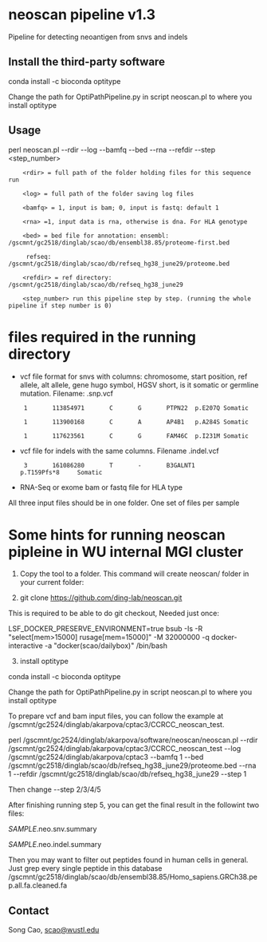 # neoscan pipeline v1.3 #

Pipeline for detecting neoantigen from snvs and indels

## Install the third-party software ##

conda install -c bioconda optitype

Change the path for OptiPathPipeline.py in script neoscan.pl to where you install optitype

## Usage ##

perl neoscan.pl --rdir <rdir> --log <log> --bamfq <bamfq> --bed <bed> --rna <rna> --refdir <refdir> --step <step_number>

        <rdir> = full path of the folder holding files for this sequence run

        <log> = full path of the folder saving log files

        <bamfq> = 1, input is bam; 0, input is fastq: default 1

        <rna> =1, input data is rna, otherwise is dna. For HLA genotype

        <bed> = bed file for annotation: ensembl: /gscmnt/gc2518/dinglab/scao/db/ensembl38.85/proteome-first.bed

         refseq: /gscmnt/gc2518/dinglab/scao/db/refseq_hg38_june29/proteome.bed

        <refdir> = ref directory: /gscmnt/gc2518/dinglab/scao/db/refseq_hg38_june29

        <step_number> run this pipeline step by step. (running the whole pipeline if step number is 0)

# files required in the running directory ##
 - vcf file format for snvs with columns: chromosome, start position, ref allele, alt allele, gene hugo symbol, HGSV short, is it somatic or germline mutation. Filename: <id>.snp.vcf

        1       113854971       C       G       PTPN22  p.E207Q Somatic

        1       113900168       C       A       AP4B1   p.A284S Somatic

        1       117623561       C       G       FAM46C  p.I231M Somatic
 
 - vcf file for indels with the same columns. Filename <id>.indel.vcf

        3       161086280       T       -       B3GALNT1        p.T159Pfs*8     Somatic
 
 - RNA-Seq or exome bam  or fastq file for HLA type

All three input files should be in one folder. One set of files per sample

# Some hints for running neoscan pipleine in WU internal MGI cluster # 
    

1. Copy the tool to a folder. This command will create neoscan/ folder in your current folder:

2. git clone https://github.com/ding-lab/neoscan.git

This is required to be able to do git checkout, Needed just once:

LSF_DOCKER_PRESERVE_ENVIRONMENT=true bsub -Is -R "select[mem>15000] rusage[mem=15000]" -M 32000000 -q docker-interactive -a "docker(scao/dailybox)" /bin/bash

3. install optitype 

conda install -c bioconda optitype

Change the path for OptiPathPipeline.py in script neoscan.pl to where you install optitype

To prepare vcf and bam input files, you can follow the example at /gscmnt/gc2524/dinglab/akarpova/cptac3/CCRCC_neoscan_test.  
 
perl /gscmnt/gc2524/dinglab/akarpova/software/neoscan/neoscan.pl --rdir /gscmnt/gc2524/dinglab/akarpova/cptac3/CCRCC_neoscan_test --log /gscmnt/gc2524/dinglab/akarpova/cptac3 --bamfq 1 --bed /gscmnt/gc2518/dinglab/scao/db/refseq_hg38_june29/proteome.bed --rna 1 --refdir /gscmnt/gc2518/dinglab/scao/db/refseq_hg38_june29 --step 1

Then change --step 2/3/4/5

After finishing running step 5, you can get the final result in the followint two files:

*SAMPLE*.neo.snv.summary

*SAMPLE*.neo.indel.summary

Then you may want to filter out peptides found in human cells in general. Just grep every single peptide in this database 
/gscmnt/gc2518/dinglab/scao/db/ensembl38.85/Homo_sapiens.GRCh38.pep.all.fa.cleaned.fa

## Contact ##

Song Cao, scao@wustl.edu 

